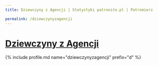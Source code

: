 ```yaml
---
title: Dziewczyny z Agencji | Statystyki patronite.pl | Patromierz

permalink: /dziewczynyzagencji
---
```


# [Dziewczyny z Agencji](https://patronite.pl/dziewczynyzagencji)

{% include profile.md name="dziewczynyzagencji" prefix="d" %}
